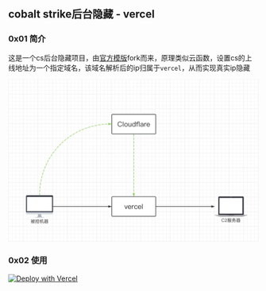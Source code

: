 ## cobalt strike后台隐藏 - vercel



### 0x01 简介

这是一个cs后台隐藏项目，由[官方模版](https://github.com/vercel/examples/tree/main/python/flask)fork而来，原理类似云函数，设置cs的上线地址为一个指定域名，该域名解析后的ip归属于`vercel`，从而实现真实ip隐藏

![ainrm@20230426182017](./tu/ainrm@20230426182017.webp)

### 0x02 使用

[![Deploy with Vercel](https://vercel.com/button)](https://vercel.com/new/clone?repository-url=https://github.com/ainrm/vercel-c2&demo-title=vercel-c2&demo-description=cobalt%20strike%E6%9C%8D%E5%8A%A1%E5%99%A8%E9%9A%90%E8%97%8F&demo-url=https://github.com/ainrm/vercel-c2&demo-image=https://assets.vercel.com/image/upload/v1669994156/random/flask.png&repository-name=vercel-c2&project-name=vercel-c2&env=C2)
